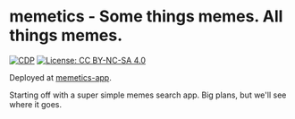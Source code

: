 # memetics - Some things memes. All things memes.

[![CDP](https://github.com/unrenormalizable/memetics/actions/workflows/cdp.yml/badge.svg)](https://github.com/unrenormalizable/memetics/actions/workflows/cdp.yml) [![License: CC BY-NC-SA 4.0](https://img.shields.io/badge/License-CC%20BY--NC--SA%204.0-lightgrey.svg?label=license)](https://creativecommons.org/licenses/by-nc-sa/4.0/)

Deployed at [memetics-app](https://memetics-app.vercel.app/?q=g).

Starting off with a super simple memes search app. Big plans, but we'll see where it goes.
